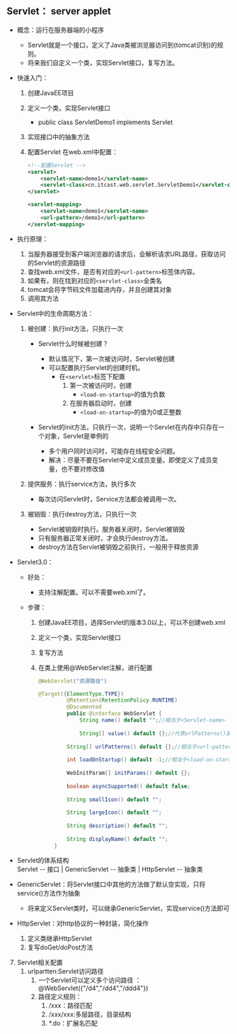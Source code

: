 ## Servlet：  server applet

* 概念：运行在服务器端的小程序
  * Servlet就是一个接口，定义了Java类被浏览器访问到(tomcat识别)的规则。
  * 将来我们自定义一个类，实现Servlet接口，复写方法。

* 快速入门：

  1. 创建JavaEE项目

  2. 定义一个类，实现Servlet接口

     * public class ServletDemo1 implements Servlet

  3. 实现接口中的抽象方法

  4. 配置Servlet
     在web.xml中配置：

     ```xml
     <!--配置Servlet -->
     <servlet>
         <servlet-name>demo1</servlet-name>
         <servlet-class>cn.itcast.web.servlet.ServletDemo1</servlet-class>
     </servlet>
     
     <servlet-mapping>
         <servlet-name>demo1</servlet-name>
         <url-pattern>/demo1</url-pattern>
     </servlet-mapping>
     ```

     

* 执行原理：

  1. 当服务器接受到客户端浏览器的请求后，会解析请求URL路径，获取访问的Servlet的资源路径
  2. 查找web.xml文件，是否有对应的`<url-pattern>`标签体内容。
  3. 如果有，则在找到对应的`<servlet-class>`全类名
  4. tomcat会将字节码文件加载进内存，并且创建其对象
  5. 调用其方法

* Servlet中的生命周期方法：

  1. 被创建：执行init方法，只执行一次

     * Servlet什么时候被创建？

       * 默认情况下，第一次被访问时，Servlet被创建
       * 可以配置执行Servlet的创建时机。
         * 在`<servlet>`标签下配置
           1. 第一次被访问时，创建
               * `<load-on-startup>`的值为负数
           2. 在服务器启动时，创建
              * `<load-on-startup>`的值为0或正整数

     * Servlet的init方法，只执行一次，说明一个Servlet在内存中只存在一个对象，Servlet是单例的

       * 多个用户同时访问时，可能存在线程安全问题。

       - 解决：尽量不要在Servlet中定义成员变量。即使定义了成员变量，也不要对修改值

  2. 提供服务：执行service方法，执行多次

     * 每次访问Servlet时，Service方法都会被调用一次。

  3. 被销毁：执行destroy方法，只执行一次

     * Servlet被销毁时执行。服务器关闭时，Servlet被销毁
     * 只有服务器正常关闭时，才会执行destroy方法。
     * destroy方法在Servlet被销毁之前执行，一般用于释放资源

* Servlet3.0：

  * 好处：

    * 支持注解配置。可以不需要web.xml了。

  * 步骤：

    1. 创建JavaEE项目，选择Servlet的版本3.0以上，可以不创建web.xml

    2. 定义一个类，实现Servlet接口

    3. 复写方法

    4. 在类上使用@WebServlet注解，进行配置

       ```java
       @WebServlet("资源路径")
       
       @Target({ElementType.TYPE})
       			@Retention(RetentionPolicy.RUNTIME)
       			@Documented
       			public @interface WebServlet {
       			    String name() default "";//相当于<Servlet-name>
       			
          			String[] value() default {};//代表urlPatterns()属性配置
       	
       		    String[] urlPatterns() default {};//相当于<url-pattern>
       		
       		    int loadOnStartup() default -1;//相当于<load-on-startup>
       		
       		    WebInitParam[] initParams() default {};
       		
       		    boolean asyncSupported() default false;
       		
       		    String smallIcon() default "";
       		
       		    String largeIcon() default "";
       		
       		    String description() default "";
       		
       		    String displayName() default "";
       		}
       ```

- Servlet的体系结构	
  Servlet -- 接口
  	|
  GenericServlet -- 抽象类
  	|
  HttpServlet  -- 抽象类

* GenericServlet：将Servlet接口中其他的方法做了默认空实现，只将service()方法作为抽象
	* 将来定义Servlet类时，可以继承GenericServlet，实现service()方法即可

* HttpServlet：对http协议的一种封装，简化操作
	1. 定义类继承HttpServlet
	2. 复写doGet/doPost方法

7. Servlet相关配置
	1. urlpartten:Servlet访问路径
		1. 一个Servlet可以定义多个访问路径 ： @WebServlet({"/d4","/dd4","/ddd4"})
		2. 路径定义规则：
			1. /xxx：路径匹配
			2. /xxx/xxx:多层路径，目录结构
			3. *.do：扩展名匹配